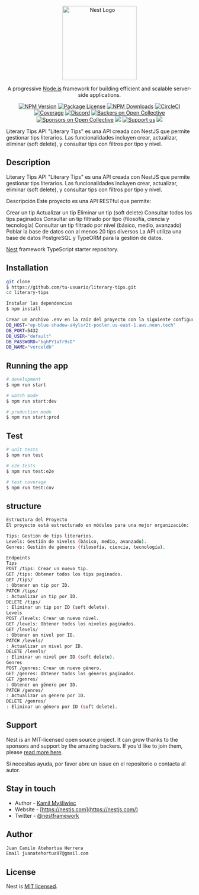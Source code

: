 <p align="center">
  <a href="http://nestjs.com/" target="blank"><img src="https://nestjs.com/img/logo-small.svg" width="200" alt="Nest Logo" /></a>
</p>

[circleci-image]: https://img.shields.io/circleci/build/github/nestjs/nest/master?token=abc123def456
[circleci-url]: https://circleci.com/gh/nestjs/nest

  <p align="center">A progressive <a href="http://nodejs.org" target="_blank">Node.js</a> framework for building efficient and scalable server-side applications.</p>
    <p align="center">
<a href="https://www.npmjs.com/~nestjscore" target="_blank"><img src="https://img.shields.io/npm/v/@nestjs/core.svg" alt="NPM Version" /></a>
<a href="https://www.npmjs.com/~nestjscore" target="_blank"><img src="https://img.shields.io/npm/l/@nestjs/core.svg" alt="Package License" /></a>
<a href="https://www.npmjs.com/~nestjscore" target="_blank"><img src="https://img.shields.io/npm/dm/@nestjs/common.svg" alt="NPM Downloads" /></a>
<a href="https://circleci.com/gh/nestjs/nest" target="_blank"><img src="https://img.shields.io/circleci/build/github/nestjs/nest/master" alt="CircleCI" /></a>
<a href="https://coveralls.io/github/nestjs/nest?branch=master" target="_blank"><img src="https://coveralls.io/repos/github/nestjs/nest/badge.svg?branch=master#9" alt="Coverage" /></a>
<a href="https://discord.gg/G7Qnnhy" target="_blank"><img src="https://img.shields.io/badge/discord-online-brightgreen.svg" alt="Discord"/></a>
<a href="https://opencollective.com/nest#backer" target="_blank"><img src="https://opencollective.com/nest/backers/badge.svg" alt="Backers on Open Collective" /></a>
<a href="https://opencollective.com/nest#sponsor" target="_blank"><img src="https://opencollective.com/nest/sponsors/badge.svg" alt="Sponsors on Open Collective" /></a>
  <a href="https://paypal.me/kamilmysliwiec" target="_blank"><img src="https://img.shields.io/badge/Donate-PayPal-ff3f59.svg"/></a>
    <a href="https://opencollective.com/nest#sponsor"  target="_blank"><img src="https://img.shields.io/badge/Support%20us-Open%20Collective-41B883.svg" alt="Support us"></a>
  <a href="https://twitter.com/nestframework" target="_blank"><img src="https://img.shields.io/twitter/follow/nestframework.svg?style=social&label=Follow"></a>
</p>
  <!--[![Backers on Open Collective](https://opencollective.com/nest/backers/badge.svg)](https://opencollective.com/nest#backer)
  [![Sponsors on Open Collective](https://opencollective.com/nest/sponsors/badge.svg)](https://opencollective.com/nest#sponsor)-->


Literary Tips API
"Literary Tips" es una API creada con NestJS que permite gestionar tips literarios. Las funcionalidades incluyen crear, actualizar, eliminar (soft delete), y consultar tips con filtros por tipo y nivel.

## Description
Literary Tips API
"Literary Tips" es una API creada con NestJS que permite gestionar tips literarios. Las funcionalidades incluyen crear, actualizar, eliminar (soft delete), y consultar tips con filtros por tipo y nivel.

Descripción
Este proyecto es una API RESTful que permite:

Crear un tip
Actualizar un tip
Eliminar un tip (soft delete)
Consultar todos los tips paginados
Consultar un tip filtrado por tipo (filosofía, ciencia y tecnología)
Consultar un tip filtrado por nivel (básico, medio, avanzado)
Poblar la base de datos con al menos 20 tips diversos
La API utiliza una base de datos PostgreSQL y TypeORM para la gestión de datos.

[Nest](https://github.com/nestjs/nest) framework TypeScript starter repository.

## Installation


```bash
git clone 
$ https://github.com/tu-usuario/literary-tips.git
cd literary-tips
```



```bash
Instalar las dependencias
$ npm install
```
```bash
Crear un archivo .env en la raíz del proyecto con la siguiente configuración:
DB_HOST="ep-blue-shadow-a4ylsr2t-pooler.us-east-1.aws.neon.tech"
DB_PORT=5432
DB_USER="default"
DB_PASSWORD="bqhPY1aTr9sD"
DB_NAME="verceldb"
```


## Running the app

```bash
# development
$ npm run start

# watch mode
$ npm run start:dev

# production mode
$ npm run start:prod
```

## Test

```bash
# unit tests
$ npm run test

# e2e tests
$ npm run test:e2e

# test coverage
$ npm run test:cov
```

## structure

```bash
Estructura del Proyecto
El proyecto está estructurado en módulos para una mejor organización:

Tips: Gestión de tips literarios.
Levels: Gestión de niveles (básico, medio, avanzado).
Genres: Gestión de géneros (filosofía, ciencia, tecnología).

Endpoints
Tips
POST /tips: Crear un nuevo tip.
GET /tips: Obtener todos los tips paginados.
GET /tips/
: Obtener un tip por ID.
PATCH /tips/
: Actualizar un tip por ID.
DELETE /tips/
: Eliminar un tip por ID (soft delete).
Levels
POST /levels: Crear un nuevo nivel.
GET /levels: Obtener todos los niveles paginados.
GET /levels/
: Obtener un nivel por ID.
PATCH /levels/
: Actualizar un nivel por ID.
DELETE /levels/
: Eliminar un nivel por ID (soft delete).
Genres
POST /genres: Crear un nuevo género.
GET /genres: Obtener todos los géneros paginados.
GET /genres/
: Obtener un género por ID.
PATCH /genres/
: Actualizar un género por ID.
DELETE /genres/
: Eliminar un género por ID (soft delete).
```
## Support
Nest is an MIT-licensed open source project. It can grow thanks to the sponsors and support by the amazing backers. If you'd like to join them, please [read more here](https://docs.nestjs.com/support).

Si necesitas ayuda, por favor abre un issue en el repositorio o contacta al autor.

## Stay in touch

- Author - [Kamil Myśliwiec](https://kamilmysliwiec.com)
- Website - [https://nestjs.com](https://nestjs.com/)
- Twitter - [@nestframework](https://twitter.com/nestframework)


## Author
```bash
Juan Camilo Atehortua Herrera
Email juanatehortua97@gmail.com
```

## License

Nest is [MIT licensed](LICENSE).
